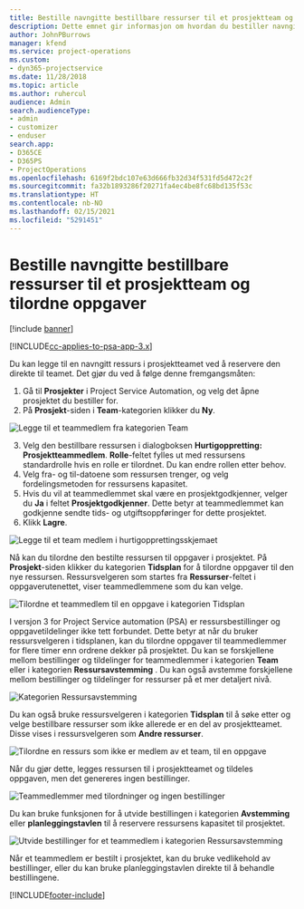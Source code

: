 ```yaml
---
title: Bestille navngitte bestillbare ressurser til et prosjektteam og tilordne oppgaver
description: Dette emnet gir informasjon om hvordan du bestiller navngitte ressurser for prosjektteam og tilordner dem til oppgaver.
author: JohnPBurrows
manager: kfend
ms.service: project-operations
ms.custom:
- dyn365-projectservice
ms.date: 11/28/2018
ms.topic: article
ms.author: ruhercul
audience: Admin
search.audienceType:
- admin
- customizer
- enduser
search.app:
- D365CE
- D365PS
- ProjectOperations
ms.openlocfilehash: 6169f2bdc107e63d666fb32d34f531fd5d472c2f
ms.sourcegitcommit: fa32b1893286f20271fa4ec4be8fc68bd135f53c
ms.translationtype: HT
ms.contentlocale: nb-NO
ms.lasthandoff: 02/15/2021
ms.locfileid: "5291451"
---
```

# <a name="book-named-bookable-resources-to-a-project-team-and-assign-tasks"></a>Bestille navngitte bestillbare ressurser til et prosjektteam og tilordne oppgaver 

[!include [banner](../includes/psa-now-project-operations.md)]

[!INCLUDE[cc-applies-to-psa-app-3.x](../includes/cc-applies-to-psa-app-3x.md)]

Du kan legge til en navngitt ressurs i prosjektteamet ved å reservere den direkte til teamet. Det gjør du ved å følge denne fremgangsmåten:

1. Gå til **Prosjekter** i Project Service Automation, og velg det åpne prosjektet du bestiller for.
2. På **Prosjekt**-siden i **Team**-kategorien klikker du **Ny**. 

![Legge til et teammedlem fra kategorien Team](media/RM-how-to-1.png)

3. Velg den bestillbare ressursen i dialogboksen **Hurtigoppretting: Prosjektteammedlem**. **Rolle**-feltet fylles ut med ressursens standardrolle hvis en rolle er tilordnet. Du kan endre rollen etter behov. 
4. Velg fra- og til-datoene som ressursen trenger, og velg fordelingsmetoden for ressursens kapasitet. 
5. Hvis du vil at teammedlemmet skal være en prosjektgodkjenner, velger du **Ja** i feltet **Prosjektgodkjenner**. Dette betyr at teammedlemmet kan godkjenne sendte tids- og utgiftsoppføringer for dette prosjektet. 
6. Klikk **Lagre**.

![Legge til et team medlem i hurtigopprettingsskjemaet](media/RM-how-to-2.png)


Nå kan du tilordne den bestilte ressursen til oppgaver i prosjektet. På **Prosjekt**-siden klikker du kategorien **Tidsplan** for å tilordne oppgaver til den nye ressursen. Ressursvelgeren som startes fra **Ressurser**-feltet i oppgaverutenettet, viser teammedlemmene som du kan velge.

![Tilordne et teammedlem til en oppgave i kategorien Tidsplan](media/RM-how-to-3.png)

I versjon 3 for Project Service automation (PSA) er ressursbestillinger og oppgavetildelinger ikke tett forbundet. Dette betyr at når du bruker ressursvelgeren i tidsplanen, kan du tilordne oppgaver til teammedlemmer for flere timer enn ordrene dekker på prosjektet.
Du kan se forskjellene mellom bestillinger og tildelinger for teammedlemmer i kategorien **Team** eller i kategorien **Ressursavstemming** . Du kan også avstemme forskjellene mellom bestillinger og tildelinger for ressurser på et mer detaljert nivå.

![Kategorien Ressursavstemming](media/RM-how-to-4.png)

Du kan også bruke ressursvelgeren i kategorien **Tidsplan** til å søke etter og velge bestillbare ressurser som ikke allerede er en del av prosjektteamet. Disse vises i ressursvelgeren som **Andre ressurser**.

![Tilordne en ressurs som ikke er medlem av et team, til en oppgave](media/RM-how-to-5.png)

Når du gjør dette, legges ressursen til i prosjektteamet og tildeles oppgaven, men det genereres ingen bestillinger.

![Teammedlemmer med tilordninger og ingen bestillinger](media/RM-how-to-6.png)

Du kan bruke funksjonen for å utvide bestillingen i kategorien **Avstemming** eller **planleggingstavlen** til å reservere ressursens kapasitet til prosjektet.

![Utvide bestillinger for et teammedlem i kategorien Ressursavstemming](media/RM-how-to-7.png)

Når et teammedlem er bestilt i prosjektet, kan du bruke vedlikehold av bestillinger, eller du kan bruke planleggingstavlen direkte til å behandle bestillingene.


[!INCLUDE[footer-include](../includes/footer-banner.md)]